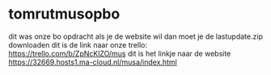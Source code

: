 # tomrutmusopbo
dit was onze bo opdracht als je de website wil dan moet je de lastupdate.zip downloaden 
dit is de link naar onze trello: https://trello.com/b/ZpNcKlZO/mus
dit is het linkje naar de website https://32669.hosts1.ma-cloud.nl/musa/index.html

